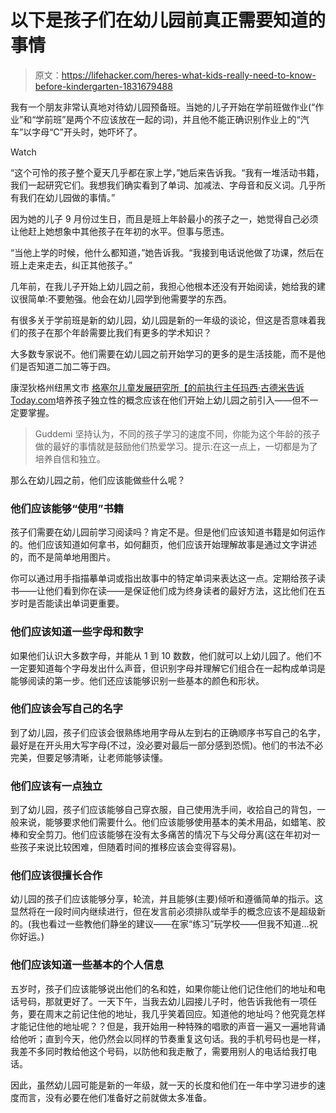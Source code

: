 # 以下是孩子们在幼儿园前真正需要知道的事情

> 原文：<https://lifehacker.com/heres-what-kids-really-need-to-know-before-kindergarten-1831679488>

我有一个朋友非常认真地对待幼儿园预备班。当她的儿子开始在学前班做作业(“作业”和“学前班”是两个不应该放在一起的词)，并且他不能正确识别作业上的“汽车”以字母“C”开头时，她吓坏了。

Watch

“这个可怜的孩子整个夏天几乎都在家上学，”她后来告诉我。“我有一堆活动书籍，我们一起研究它们。我想我们确实看到了单词、加减法、字母音和反义词。几乎所有我们在幼儿园做的事情。”

因为她的儿子 9 月份过生日，而且是班上年龄最小的孩子之一，她觉得自己必须让他赶上她想象中其他孩子在年初的水平。但事与愿违。

“当他上学的时候，他什么都知道，”她告诉我。“我接到电话说他做了功课，然后在班上走来走去，纠正其他孩子。”

几年前，在我儿子开始上幼儿园之前，我担心他根本还没有开始阅读，她给我的建议很简单:不要勉强。他会在幼儿园学到他需要学的东西。

有很多关于学前班是新的幼儿园，幼儿园是新的一年级的谈论，但这是否意味着我们的孩子在那个年龄需要比我们有更多的学术知识？

大多数专家说不。他们需要在幼儿园之前开始学习的更多的是生活技能，而不是他们是否知道二加二等于四。

康涅狄格州纽黑文市 [格塞尔儿童发展研究所【的前执行主任玛西·古德米告诉 Today.com](https://www.today.com/parents/things-your-kid-needs-know-kindergarten-I545485)培养孩子独立性的概念应该在他们开始上幼儿园之前引入——但不一定要掌握。

> Guddemi 坚持认为，不同的孩子学习的速度不同，你能为这个年龄的孩子做的最好的事情就是鼓励他们热爱学习。提示:在这一点上，一切都是为了培养自信和独立。

那么在幼儿园之前，他们应该能做些什么呢？

### 他们应该能够“使用”书籍

孩子们需要在幼儿园前学习阅读吗？肯定不是。但是他们应该知道书籍是如何运作的。他们应该知道如何拿书，如何翻页，他们应该开始理解故事是通过文字讲述的，而不是简单地用图片。

你可以通过用手指描摹单词或指出故事中的特定单词来表达这一点。定期给孩子读书——让他们看到你在读——是保证他们成为终身读者的最好方法，这比他们在五岁时是否能读出单词更重要。

### 他们应该知道一些字母和数字

如果他们认识大多数字母，并能从 1 到 10 数数，他们就可以上幼儿园了。他们不一定要知道每个字母发出什么声音，但识别字母并理解它们组合在一起构成单词是能够阅读的第一步。他们还应该能够识别一些基本的颜色和形状。

### 他们应该会写自己的名字

到了幼儿园，孩子们应该会很熟练地用字母从左到右的正确顺序书写自己的名字，最好是在开头用大写字母(不过，没必要对最后一部分感到恐慌)。他们的书法不必完美，但要足够清晰，让老师能够读懂。

### 他们应该有一点独立

到了幼儿园，孩子们应该能够自己穿衣服，自己使用洗手间，收拾自己的背包，一般来说，能够要求他们需要什么。他们应该能够使用基本的美术用品，如蜡笔、胶棒和安全剪刀。他们应该能够在没有太多痛苦的情况下与父母分离(这在年初对一些孩子来说比较困难，但随着时间的推移应该会变得容易)。

### 他们应该很擅长合作

幼儿园的孩子们应该能够分享，轮流，并且能够(主要)倾听和遵循简单的指示。这显然将在一段时间内继续进行，但在发言前必须排队或举手的概念应该不是超级新的。(我也看过一些教他们静坐的建议——在家“练习”玩学校——但我不知道...祝你好运。)

### 他们应该知道一些基本的个人信息

五岁时，孩子们应该能够说出他们的名和姓，如果你能让他们记住他们的地址和电话号码，那就更好了。一天下午，当我去幼儿园接儿子时，他告诉我他有一项任务，要在周末之前记住他的地址，我几乎笑着回应。知道他的地址吗？他究竟怎样才能记住他的地址呢？？但是，我开始用一种特殊的唱歌的声音一遍又一遍地背诵给他听；直到今天，他仍然会以同样的节奏重复这句话。我的手机号码也是一样，我差不多同时教给他这个号码，以防他和我走散了，需要用别人的电话给我打电话。

因此，虽然幼儿园可能是新的一年级，就一天的长度和他们在一年中学习进步的速度而言，没有必要在他们准备好之前就做太多准备。